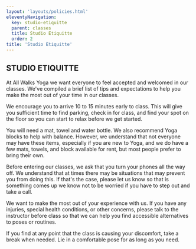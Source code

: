```yaml
---
layout: 'layouts/policies.html'
eleventyNavigation:
  key: studio-etiquitte
  parent: classes
  title: Studio Etiquitte
  order: 2
title: 'Studio Etiquitte'
---
```


## STUDIO ETIQUITTE

At All Walks Yoga we want everyone to feel accepted and welcomed in our classes. We've compiled a brief list of tips and expectations to help you make the most out of your time in our classes.

We encourage you to arrive 10 to 15 minutes early to class. This will give you sufficient time to find parking, check in for class, and find your spot on the floor so you can start to relax before we get started.

You will need a mat, towel and water bottle. We also recommend Yoga blocks to help with balance. However, we understand that not everyone may have these items, especially if you are new to Yoga, and we do have a few mats, towels, and block available for rent, but most people prefer to bring their own.

Before entering our classes, we ask that you turn your phones all the way off. We understand that at times there may be situations that may prevent you from doing this. If that's the case, please let us know so that is something comes up we know not to be worried if you have to step out and take a call.

We want to make the most out of your experience with us. If you have any injuries, special health conditions, or other concerns, please talk to the instructor before class so that we can help you find accessible alternatives to poses or routines.

If you find at any point that the class is causing your discomfort, take a break when needed. Lie in a comfortable pose for as long as you need.
